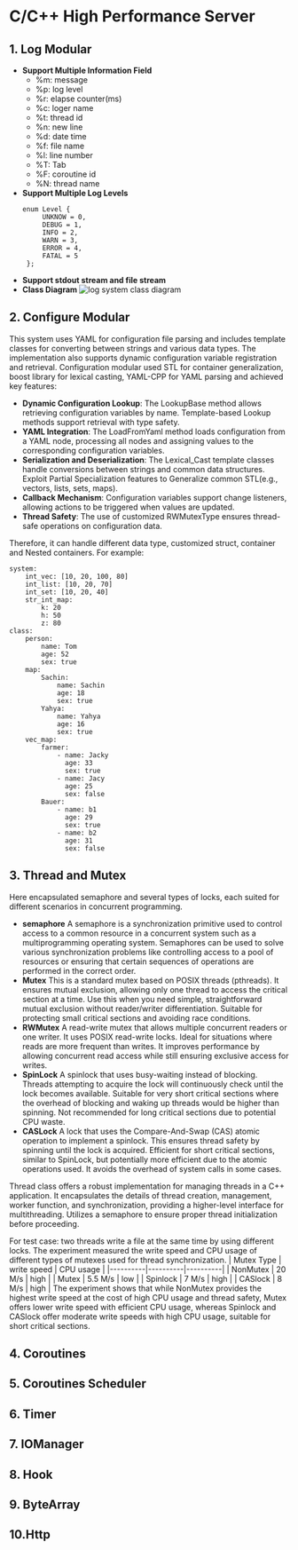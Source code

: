 # C/C++ High Performance Server

## 1. Log Modular

* **Support Multiple Information Field** 
  * %m: message 
  * %p:  log level 
  * %r:  elapse counter(ms) 
  * %c:  loger name 
  * %t:  thread id 
  * %n:  new line 
  * %d:  date time 
  * %f:  file name 
  * %l:  line number 
  * %T:  Tab 
  * %F:  coroutine id 
  * %N:  thread name 
* **Support Multiple Log Levels**
   ```
   enum Level {
        UNKNOW = 0,
        DEBUG = 1,
        INFO = 2,
        WARN = 3,
        ERROR = 4,
        FATAL = 5
    };
   ```
* **Support stdout stream and file stream**
* **Class Diagram**
 ![log system class diagram](https://github.com/Disappear101/hight-performance-server/assets/105203326/9d4a4e1e-837a-4a6b-95e4-6946495ee0d0)


## 2. Configure Modular
This system uses YAML for configuration file parsing and includes template classes for converting between strings and various data types. 
The implementation also supports dynamic configuration variable registration and retrieval. 
Configuration modular used STL for container generalization, boost library for lexical casting, YAML-CPP for YAML parsing and achieved
key features:
* **Dynamic Configuration Lookup**:
 The LookupBase method allows retrieving configuration variables by name.
 Template-based Lookup methods support retrieval with type safety.
* **YAML Integration**:
 The LoadFromYaml method loads configuration from a YAML node, processing all nodes and assigning values to the corresponding configuration variables.
* **Serialization and Deserialization**:
 The Lexical_Cast template classes handle conversions between strings and common data structures. Exploit Partial Specialization features
 to Generalize common STL(e.g., vectors, lists, sets, maps).
* **Callback Mechanism**:
 Configuration variables support change listeners, allowing actions to be triggered when values are updated.
* **Thread Safety**:
 The use of customized RWMutexType ensures thread-safe operations on configuration data.

Therefore, it can handle different data type, customized struct, container and Nested containers. 
For example:
```
system:
    int_vec: [10, 20, 100, 80]
    int_list: [10, 20, 70]
    int_set: [10, 20, 40]
    str_int_map:
        k: 20
        h: 50
        z: 80
class:
    person:
        name: Tom
        age: 52
        sex: true
    map:
        Sachin:
            name: Sachin
            age: 18
            sex: true
        Yahya:
            name: Yahya
            age: 16
            sex: true
    vec_map:
        farmer:
            - name: Jacky
              age: 33
              sex: true
            - name: Jacy
              age: 25
              sex: false
        Bauer:
            - name: b1
              age: 29
              sex: true
            - name: b2
              age: 31
              sex: false
```

## 3. Thread and Mutex
Here encapsulated semaphore and several types of locks, each suited for different scenarios in concurrent programming. 
* **semaphore**
 A semaphore is a synchronization primitive used to control access to a common resource in a concurrent system such as a multiprogramming operating system.
 Semaphores can be used to solve various synchronization problems like controlling access to a pool of resources or ensuring that certain sequences of operations are performed in the correct order.
* **Mutex**
 This is a standard mutex based on POSIX threads (pthreads). It ensures mutual exclusion, allowing only one thread to access the critical section at a time.
 Use this when you need simple, straightforward mutual exclusion without reader/writer differentiation. Suitable for protecting small critical sections and avoiding race conditions.
* **RWMutex**
 A read-write mutex that allows multiple concurrent readers or one writer. It uses POSIX read-write locks. Ideal for situations where reads are more frequent than writes.
 It improves performance by allowing concurrent read access while still ensuring exclusive access for writes.
* **SpinLock**
 A spinlock that uses busy-waiting instead of blocking. Threads attempting to acquire the lock will continuously check until the lock becomes available.
 Suitable for very short critical sections where the overhead of blocking and waking up threads would be higher than spinning. Not recommended for long critical sections due to potential CPU waste.
* **CASLock**
 A lock that uses the Compare-And-Swap (CAS) atomic operation to implement a spinlock. This ensures thread safety by spinning until the lock is acquired.
 Efficient for short critical sections, similar to SpinLock, but potentially more efficient due to the atomic operations used. It avoids the overhead of system calls in some cases.

Thread class offers a robust implementation for managing threads in a C++ application. 
It encapsulates the details of thread creation, management, worker function, and synchronization, providing a higher-level interface for multithreading.
Utilizes a semaphore to ensure proper thread initialization before proceeding.

For test case: two threads write a file at the same time by using different locks.
The experiment measured the write speed and CPU usage of different types of mutexes used for thread synchronization. 
| Mutex Type | write speed | CPU usage |
|----------|----------|----------|
| NonMutex | 20 M/s | high |
| Mutex | 5.5 M/s | low |
| Spinlock | 7 M/s | high |
| CASlock | 8 M/s | high |
The experiment shows that while NonMutex provides the highest write speed at the cost of high CPU usage and thread safety, 
Mutex offers lower write speed with efficient CPU usage, whereas Spinlock and CASlock offer moderate write speeds with high CPU usage, suitable for short critical sections.

## 4. Coroutines

## 5. Coroutines Scheduler

## 6. Timer

## 7. IOManager

## 8. Hook

## 9. ByteArray

## 10.Http



